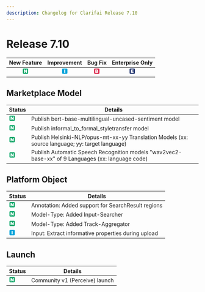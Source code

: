 ```yaml
---
description: Changelog for Clarifai Release 7.10
---
```


# Release 7.10

| New Feature | Improvement | Bug Fix | Enterprise Only |
| :---: | :---: | :---: | :---: |
| ![new-feature](/img/new_feature.jpg) | ![improvement](/img/improvement.jpg) | ![bug](/img/bug.jpg) | ![enterprise](/img/enterprise.jpg) |

## Marketplace Model
|Status     |Details                                            |
|-----------|---------------------------------------------------|
| ![new-feature](/img/new_feature.jpg) |Publish bert-base-multilingual-uncased-sentiment model |
| ![new-feature](/img/new_feature.jpg) |Publish informal_to_formal_styletransfer model         |
| ![new-feature](/img/new_feature.jpg) |Publish Helsinki-NLP/opus-mt-xx-yy Translation Models (xx: source language; yy: target language) |
| ![new-feature](/img/new_feature.jpg) |Publish Automatic Speech Recognition models "wav2vec2-base-xx" of 9 Languages (xx: language code) |

## Platform Object
|Status     |Details                                            |
|-----------|---------------------------------------------------|
| ![new-feature](/img/new_feature.jpg) |Annotation: Added support for SearchResult regions |
| ![new-feature](/img/new_feature.jpg) |Model-Type: Added Input-Searcher|
| ![new-feature](/img/new_feature.jpg) |Model-Type: Added Track-Aggregator            |
| ![improvement](/img/improvement.jpg) |Input: Extract informative properties during upload|


## Launch
|Status     |Details                                            |
|-----------|---------------------------------------------------|
| ![new-feature](/img/new_feature.jpg) |Community v1 (Perceive) launch            |
